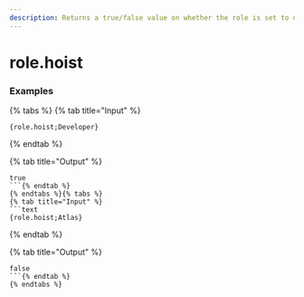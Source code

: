 ```yaml
---
description: Returns a true/false value on whether the role is set to display members separately from online members.
---
```


# role.hoist <role>

### Examples

{% tabs %}
{% tab title="Input" %}
```text
{role.hoist;Developer}
```
{% endtab %}

{% tab title="Output" %}
```text
true
```{% endtab %}
{% endtabs %}{% tabs %}
{% tab title="Input" %}
```text
{role.hoist;Atlas}
```
{% endtab %}

{% tab title="Output" %}
```text
false
```{% endtab %}
{% endtabs %}